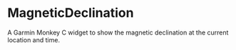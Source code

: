 # MagneticDeclination
A Garmin Monkey C widget to show the magnetic declination at the current location and time.
